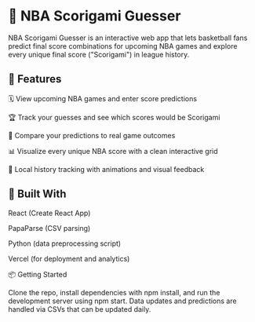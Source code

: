 # 🏀 NBA Scorigami Guesser

NBA Scorigami Guesser is an interactive web app that lets basketball fans predict final score combinations for upcoming NBA games and explore every unique final score ("Scorigami") in league history.

## 🔮 Features

🗓 View upcoming NBA games and enter score predictions

🏆 Track your guesses and see which scores would be Scorigami

🧠 Compare your predictions to real game outcomes

📊 Visualize every unique NBA score with a clean interactive grid

🏀 Local history tracking with animations and visual feedback

## 🚀 Built With

React (Create React App)

PapaParse (CSV parsing)

Python (data preprocessing script)

Vercel (for deployment and analytics)

📦 Getting Started

Clone the repo, install dependencies with npm install, and run the development server using npm start. Data updates and predictions are handled via CSVs that can be updated daily.
